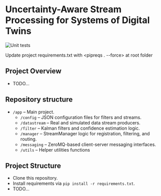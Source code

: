 # Uncertainty-Aware Stream Processing for Systems of Digital Twins
![Unit tests](https://github.com/faith176/sots_kalman_filters/actions/workflows/unit-tests.yml/badge.svg)


Update project requirements.txt with <pipreqs . --force> at root folder

## Project Overview
- TODO...

## Repository structure
- `/app` – Main project.
  - `/config` – JSON configuration files for filters and streams.
  - `/datastream` – Real and simulated data stream producers.
  - `/filter` – Kalman filters and confidence estimation logic.
  - `/manager` – StreamManager logic for registration, filtering, and routing.
  - `/messaging` – ZeroMQ-based client-server messaging interfaces.
  - `/utils` – Helper utilities functions


## Project Structure
- Clone this repository.
- Install requirements via `pip install -r requirements.txt`.
- TODO...